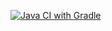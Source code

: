 [![Java CI with Gradle](https://github.com/NNSch/BDD6a/actions/workflows/gradle.yml/badge.svg)](https://github.com/NNSch/BDD6a/actions/workflows/gradle.yml)